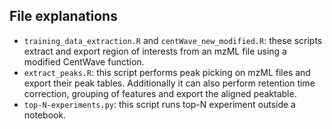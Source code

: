 File explanations
-----------------

- `training_data_extraction.R` and `centWave_new_modified.R`: these scripts extract and export region of interests from an mzML file using a modified CentWave function.
- `extract_peaks.R`: this script performs peak picking on mzML files and export their peak tables. Additionally it can also perform retention time correction, grouping of features and export the aligned peaktable.
- `top-N-experiments.py`: this script runs top-N experiment outside a notebook.
